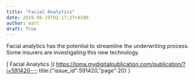 ```yaml
---
title: "Facial Analytics"
date: 2019-06-19T02:17:27+0100
author: matt
draft: True
---
```

Facial analytics has the potential to streamline the underwriting process. Some insurers are investigating this new technology.

[ Facial Analytics ]( https://loma.mydigitalpublication.com/publication/?i=591420---
title:{"issue_id":591420,"page":20} )
